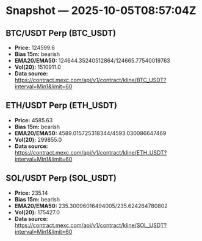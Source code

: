 # Snapshot — 2025-10-05T08:57:04Z

## BTC/USDT Perp (BTC_USDT)
- **Price:** 124599.6
- **Bias 15m:** bearish
- **EMA20/EMA50:** 124644.35240512864/124665.77540019763
- **Vol(20):** 1510911.0
- **Data source:** https://contract.mexc.com/api/v1/contract/kline/BTC_USDT?interval=Min1&limit=60

## ETH/USDT Perp (ETH_USDT)
- **Price:** 4585.63
- **Bias 15m:** bearish
- **EMA20/EMA50:** 4589.015725318344/4593.030086647469
- **Vol(20):** 299855.0
- **Data source:** https://contract.mexc.com/api/v1/contract/kline/ETH_USDT?interval=Min1&limit=60

## SOL/USDT Perp (SOL_USDT)
- **Price:** 235.14
- **Bias 15m:** bearish
- **EMA20/EMA50:** 235.30096016494005/235.624264780802
- **Vol(20):** 175427.0
- **Data source:** https://contract.mexc.com/api/v1/contract/kline/SOL_USDT?interval=Min1&limit=60
